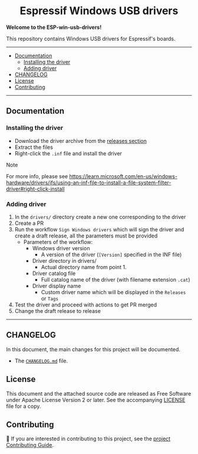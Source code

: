 <div align="center">
    <h1>Espressif Windows USB drivers</h1>
</div>

**Welcome to the ESP-win-usb-drivers!**

This repository contains Windows USB drivers for Espressif's boards.

---

- [Documentation](#documentation)
    - [Installing the driver](#installing-the-driver)
    - [Adding driver](#adding-driver)
- [CHANGELOG](#changelog)
- [License](#license)
- [Contributing](#contributing)

---

## Documentation

### Installing the driver
* Download the driver archive from the [releases section](https://github.com/espressif/esp-win-usb-drivers/releases)
* Extract the files
* Right-click the `.inf` file and install the driver

> [!NOTE] 
> For more info, please see https://learn.microsoft.com/en-us/windows-hardware/drivers/ifs/using-an-inf-file-to-install-a-file-system-filter-driver#right-click-install

### Adding driver
1. In the `drivers/` directory create a new one corresponding to the driver
2. Create a PR
3. Run the workflow `Sign Windows drivers` which will sign the driver and create a draft release, all the parameters must be provided
    - Parameters of the workflow:
        - Windows driver version
            - A version of the driver (`[Version]` specified in the INF file)
        - Driver directory in drivers/
            - Actual directory name from point 1.
        - Driver catalog file
            - Full catalog name of the driver (with filename extension `.cat`)
        - Driver display name
            - Custom driver name which will be displayed in the `Releases` or `Tags`
4. Test the driver and proceed with actions to get PR merged
5. Change the draft release to release

---

## CHANGELOG
In this document, the main changes for this project will be documented.
- The [`CHANGELOG.md`](CHANGELOG.md) file.

## License

This document and the attached source code are released as Free Software under Apache License Version 2 or later. See the accompanying [LICENSE](LICENSE) file for a copy.


## Contributing

📘 If you are interested in contributing to this project, see the [project Contributing Guide](CONTRIBUTING.md).
